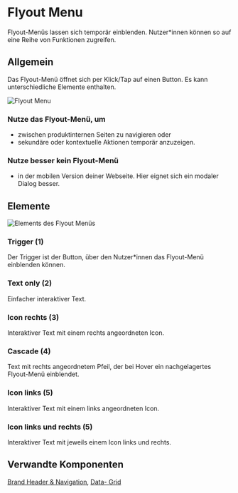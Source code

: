 # Flyout Menu

Flyout-Menüs lassen sich temporär einblenden. Nutzer*innen können so auf eine Reihe von Funktionen zugreifen.

## Allgemein

Das Flyout-Menü öffnet sich per Klick/Tap auf einen Button. Es kann unterschiedliche Elemente enthalten.

![Flyout Menu](./img/Flyout_Menu.png)

### Nutze das Flyout-Menü, um

- zwischen produktinternen Seiten zu navigieren oder
- sekundäre oder kontextuelle Aktionen temporär anzuzeigen.

### Nutze besser kein Flyout-Menü

- in der mobilen Version deiner Webseite. Hier eignet sich ein modaler Dialog besser.

## Elemente

![Elements des Flyout Menüs](./img/Flyout_Menu_Elements.png)

### Trigger (1)

Der Trigger ist der Button, über den Nutzer*innen das Flyout-Menü einblenden können.

### Text only (2)

Einfacher interaktiver Text.

### Icon rechts (3)

Interaktiver Text mit einem rechts angeordneten Icon.

### Cascade (4)

Text mit rechts angeordnetem Pfeil, der bei Hover ein nachgelagertes Flyout-Menü einblendet.

### Icon links (5)

Interaktiver Text mit einem links angeordneten Icon.

### Icon links und rechts (5)

Interaktiver Text mit jeweils einem Icon links und rechts.

## Verwandte Komponenten

[Brand Header & Navigation](?path=/story/components-brand-header-navigatio), [Data- Grid](?path=/story/beta-components-data-grid)
